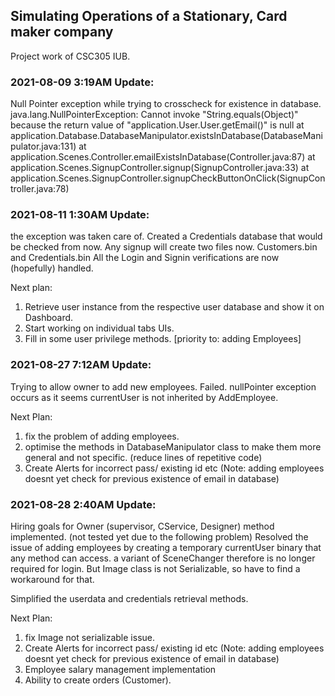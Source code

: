 ## Simulating Operations of a Stationary, Card maker company
Project work of CSC305 IUB.

### 2021-08-09 3:19AM Update:
Null Pointer exception while trying to crosscheck for existence in database.
java.lang.NullPointerException: Cannot invoke "String.equals(Object)" because the return value of "application.User.User.getEmail()" is null
        at application.Database.DatabaseManipulator.existsInDatabase(DatabaseManipulator.java:131)
        at application.Scenes.Controller.emailExistsInDatabase(Controller.java:87)
        at application.Scenes.SignupController.signup(SignupController.java:33)
        at application.Scenes.SignupController.signupCheckButtonOnClick(SignupController.java:78)


### 2021-08-11 1:30AM Update:
the exception was taken care of. Created a Credentials database that would be checked from now. Any signup will create two files now. Customers.bin and Credentials.bin
All the Login and Signin verifications are now (hopefully) handled.

Next plan: 
1. Retrieve user instance from the respective user database and show it on Dashboard.
2. Start working on individual tabs UIs.
3. Fill in some user privilege methods. [priority to: adding Employees]

### 2021-08-27 7:12AM Update:
Trying to allow owner to add new employees. Failed. nullPointer exception occurs as it seems currentUser is not inherited by AddEmployee.

Next Plan:
1. fix the problem of adding employees.
2. optimise the methods in DatabaseManipulator class to make them more general and not specific. (reduce lines of repetitive code)
3. Create Alerts for incorrect pass/ existing id etc (Note: adding employees doesnt yet check for previous existence of email in database)

### 2021-08-28 2:40AM Update:
Hiring goals for Owner (supervisor, CService, Designer) method implemented. (not tested yet due to the following problem)
Resolved the issue of adding employees by creating a temporary currentUser binary that any method can access.
a variant of SceneChanger therefore is no longer required for login.
But Image class is not Serializable, so have to find a workaround for that.

Simplified the userdata and credentials retrieval methods.

Next Plan:
1. fix Image not serializable issue.
2. Create Alerts for incorrect pass/ existing id etc (Note: adding employees doesnt yet check for previous existence of email in database)
3. Employee salary management implementation
4. Ability to create orders (Customer).



